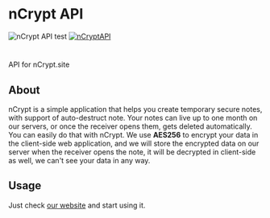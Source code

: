 # nCrypt API
![nCrypt API test](https://github.com/Ncrypt-Site/ncrypt-api/workflows/nCrypt%20API%20test/badge.svg)
[![nCryptAPI](https://goreportcard.com/badge/github.com/Ncrypt-Site/ncrypt-api)](https://goreportcard.com/report/github.com/Ncrypt-Site/ncrypt-api)
#
API for nCrypt.site

## About
nCrypt is a simple application that helps you create temporary secure
notes, with support of auto-destruct note. Your notes can live up to one month
on our servers, or once the receiver opens them, gets deleted automatically.
You can easily do that with nCrypt. We use **AES256** to encrypt your data in the client-side web application, 
and we will store the encrypted data on our server when the receiver opens the note, it will be decrypted in client-side as well, we can't see your data in any way.

## Usage
Just check [our website](https://ncrypt.site) and start using it.

